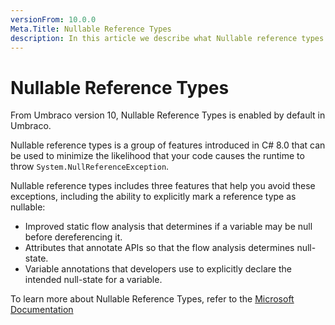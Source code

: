 ```yaml
---
versionFrom: 10.0.0
Meta.Title: Nullable Reference Types
description: In this article we describe what Nullable reference types is.
---
```


# Nullable Reference Types

From Umbraco version 10, Nullable Reference Types is enabled by default in Umbraco.

Nullable reference types is a group of features introduced in C# 8.0 that can be used to minimize the likelihood that your code causes the runtime to throw `System.NullReferenceException`.

Nullable reference types includes three features that help you avoid these exceptions, including the ability to explicitly mark a reference type as nullable:

- Improved static flow analysis that determines if a variable may be null before dereferencing it.
- Attributes that annotate APIs so that the flow analysis determines null-state.
- Variable annotations that developers use to explicitly declare the intended null-state for a variable.

To learn more about Nullable Reference Types, refer to the [Microsoft Documentation](https://docs.microsoft.com/en-us/dotnet/csharp/nullable-references)
